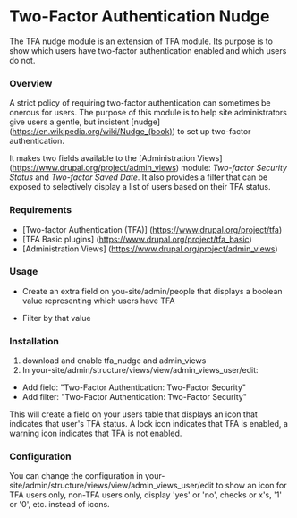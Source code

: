 # Two-Factor Authentication Nudge

The TFA nudge module is an extension of TFA module. Its purpose is to show which users have two-factor authentication enabled and which users do not.


### Overview

A strict policy of requiring two-factor authentication can sometimes be onerous for users. The purpose of this module is to help site administrators give users a gentle, but insistent [nudge] (https://en.wikipedia.org/wiki/Nudge_(book)) to set up two-factor authentication.

It makes two fields available to the [Administration Views] (https://www.drupal.org/project/admin_views) module: <i>Two-factor Security Status</i> and <i>Two-factor Saved Date</i>. It also provides a filter that can be exposed to selectively display a list of users based on their TFA status.

### Requirements

* [Two-factor Authentication (TFA)] (https://www.drupal.org/project/tfa)
* [TFA Basic plugins] (https://www.drupal.org/project/tfa_basic)
* [Administration Views] (https://www.drupal.org/project/admin_views)

### Usage

- Create an extra field on you-site/admin/people that displays a boolean value representing which users have TFA

- Filter by that value

### Installation

 1. download and enable tfa_nudge and admin_views
 2. In your-site/admin/structure/views/view/admin_views_user/edit:

  * Add field: "Two-Factor Authentication: Two-Factor Security"
  * Add filter: "Two-Factor Authentication: Two-Factor Security"

This will create a field on your users table that displays an icon that indicates that user's TFA status. A lock icon indicates that TFA is enabled, a warning icon indicates that TFA is not enabled.

### Configuration

You can change the configuration in your-site/admin/structure/views/view/admin_views_user/edit to show an icon for TFA users only, non-TFA users only, display 'yes' or 'no', checks or x's, '1' or '0', etc. instead of icons.
